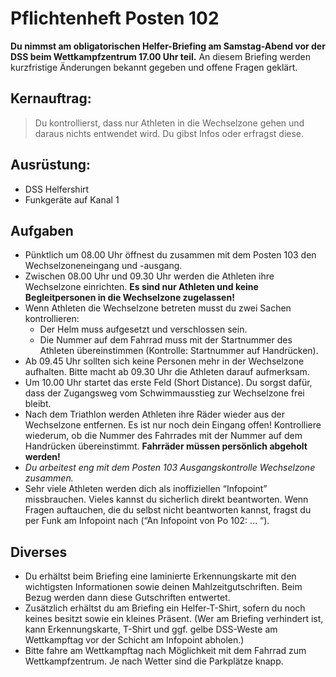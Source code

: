 # Pflichtenheft Posten 102

**Du nimmst am obligatorischen Helfer-Briefing am Samstag-Abend vor der DSS 
beim Wettkampfzentrum 17.00 Uhr teil.** An diesem Briefing werden kurzfristige 
Änderungen bekannt gegeben und offene Fragen geklärt.

## Kernauftrag:

> Du kontrollierst, dass nur Athleten in die Wechselzone gehen und daraus nichts
> entwendet wird. Du gibst Infos oder erfragst diese.

## Ausrüstung:

* DSS Helfershirt
* Funkgeräte auf Kanal 1

## Aufgaben

* Pünktlich um 08.00 Uhr öffnest du zusammen mit dem Posten 103 den 
  Wechselzoneneingang und -ausgang.
* Zwischen 08.00 Uhr und 09.30 Uhr werden die Athleten ihre Wechselzone 
  einrichten. **Es sind nur Athleten und keine Begleitpersonen in die 
  Wechselzone zugelassen!**
* Wenn Athleten die Wechselzone betreten musst du zwei Sachen kontrollieren:
  * Der Helm muss aufgesetzt und verschlossen sein.
  * Die Nummer auf dem Fahrrad muss mit der Startnummer des Athleten 
    übereinstimmen (Kontrolle: Startnummer auf Handrücken).
* Ab 09.45 Uhr sollten sich keine Personen mehr in der Wechselzone aufhalten. 
  Bitte macht ab 09.30 Uhr die Athleten darauf aufmerksam.
* Um 10.00 Uhr startet das erste Feld (Short Distance). Du sorgst dafür, dass 
  der Zugangsweg vom Schwimmausstieg zur Wechselzone frei bleibt. 
* Nach dem Triathlon werden Athleten ihre Räder wieder aus der Wechselzone 
  entfernen. Es ist nur noch dein Eingang offen! Kontrolliere wiederum, ob die 
  Nummer des Fahrrades mit der Nummer auf dem Handrücken übereinstimmt. 
  **Fahrräder müssen persönlich abgeholt werden!**
* *Du arbeitest eng mit dem Posten 103 Ausgangskontrolle Wechselzone zusammen.* 
* Sehr viele Athleten werden dich als inoffiziellen “Infopoint” missbrauchen. 
  Vieles kannst du sicherlich direkt beantworten. Wenn Fragen auftauchen, die 
  du selbst nicht beantworten kannst, fragst du per Funk am Infopoint nach (“An
  Infopoint von Po 102: … “).

## Diverses

* Du erhältst beim Briefing eine laminierte Erkennungskarte mit den wichtigsten
  Informationen sowie deinen Mahlzeitgutschriften. Beim Bezug werden dann diese
  Gutschriften entwertet.
* Zusätzlich erhältst du am Briefing ein Helfer-T-Shirt, sofern du noch keines 
  besitzt sowie ein kleines Präsent. (Wer am Briefing verhindert ist, kann 
  Erkennungskarte, T-Shirt und ggf. gelbe DSS-Weste am Wettkampftag vor der 
  Schicht am Infopoint abholen.)
* Bitte fahre am Wettkampftag nach Möglichkeit mit dem Fahrrad zum 
  Wettkampfzentrum. Je nach Wetter sind die Parkplätze knapp.
